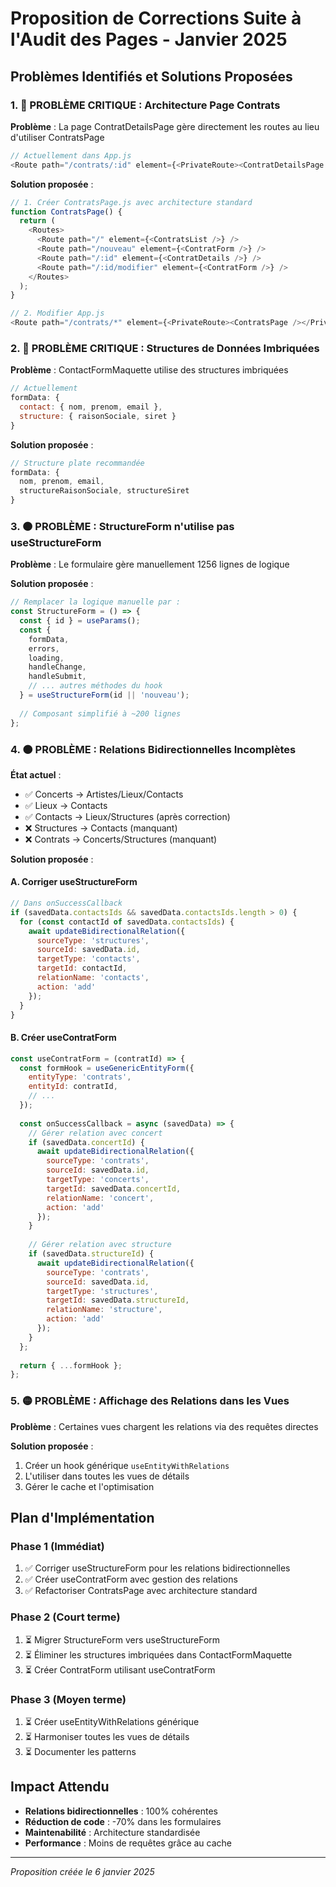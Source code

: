 # Proposition de Corrections Suite à l'Audit des Pages - Janvier 2025

## Problèmes Identifiés et Solutions Proposées

### 1. 🔴 PROBLÈME CRITIQUE : Architecture Page Contrats

**Problème** : La page ContratDetailsPage gère directement les routes au lieu d'utiliser ContratsPage
```javascript
// Actuellement dans App.js
<Route path="/contrats/:id" element={<PrivateRoute><ContratDetailsPage /></PrivateRoute>} />
```

**Solution proposée** :
```javascript
// 1. Créer ContratsPage.js avec architecture standard
function ContratsPage() {
  return (
    <Routes>
      <Route path="/" element={<ContratsList />} />
      <Route path="/nouveau" element={<ContratForm />} />
      <Route path="/:id" element={<ContratDetails />} />
      <Route path="/:id/modifier" element={<ContratForm />} />
    </Routes>
  );
}

// 2. Modifier App.js
<Route path="/contrats/*" element={<PrivateRoute><ContratsPage /></PrivateRoute>} />
```

### 2. 🔴 PROBLÈME CRITIQUE : Structures de Données Imbriquées

**Problème** : ContactFormMaquette utilise des structures imbriquées
```javascript
// Actuellement
formData: {
  contact: { nom, prenom, email },
  structure: { raisonSociale, siret }
}
```

**Solution proposée** :
```javascript
// Structure plate recommandée
formData: {
  nom, prenom, email,
  structureRaisonSociale, structureSiret
}
```

### 3. 🟠 PROBLÈME : StructureForm n'utilise pas useStructureForm

**Problème** : Le formulaire gère manuellement 1256 lignes de logique

**Solution proposée** :
```javascript
// Remplacer la logique manuelle par :
const StructureForm = () => {
  const { id } = useParams();
  const {
    formData,
    errors,
    loading,
    handleChange,
    handleSubmit,
    // ... autres méthodes du hook
  } = useStructureForm(id || 'nouveau');
  
  // Composant simplifié à ~200 lignes
};
```

### 4. 🟠 PROBLÈME : Relations Bidirectionnelles Incomplètes

**État actuel** :
- ✅ Concerts → Artistes/Lieux/Contacts
- ✅ Lieux → Contacts  
- ✅ Contacts → Lieux/Structures (après correction)
- ❌ Structures → Contacts (manquant)
- ❌ Contrats → Concerts/Structures (manquant)

**Solution proposée** :

#### A. Corriger useStructureForm
```javascript
// Dans onSuccessCallback
if (savedData.contactsIds && savedData.contactsIds.length > 0) {
  for (const contactId of savedData.contactsIds) {
    await updateBidirectionalRelation({
      sourceType: 'structures',
      sourceId: savedData.id,
      targetType: 'contacts',
      targetId: contactId,
      relationName: 'contacts',
      action: 'add'
    });
  }
}
```

#### B. Créer useContratForm
```javascript
const useContratForm = (contratId) => {
  const formHook = useGenericEntityForm({
    entityType: 'contrats',
    entityId: contratId,
    // ...
  });
  
  const onSuccessCallback = async (savedData) => {
    // Gérer relation avec concert
    if (savedData.concertId) {
      await updateBidirectionalRelation({
        sourceType: 'contrats',
        sourceId: savedData.id,
        targetType: 'concerts',
        targetId: savedData.concertId,
        relationName: 'concert',
        action: 'add'
      });
    }
    
    // Gérer relation avec structure
    if (savedData.structureId) {
      await updateBidirectionalRelation({
        sourceType: 'contrats',
        sourceId: savedData.id,
        targetType: 'structures',
        targetId: savedData.structureId,
        relationName: 'structure',
        action: 'add'
      });
    }
  };
  
  return { ...formHook };
};
```

### 5. 🟡 PROBLÈME : Affichage des Relations dans les Vues

**Problème** : Certaines vues chargent les relations via des requêtes directes

**Solution proposée** :
1. Créer un hook générique `useEntityWithRelations`
2. L'utiliser dans toutes les vues de détails
3. Gérer le cache et l'optimisation

## Plan d'Implémentation

### Phase 1 (Immédiat)
1. ✅ Corriger useStructureForm pour les relations bidirectionnelles
2. ✅ Créer useContratForm avec gestion des relations
3. ✅ Refactoriser ContratsPage avec architecture standard

### Phase 2 (Court terme)
1. ⏳ Migrer StructureForm vers useStructureForm
2. ⏳ Éliminer les structures imbriquées dans ContactFormMaquette
3. ⏳ Créer ContratForm utilisant useContratForm

### Phase 3 (Moyen terme)
1. ⏳ Créer useEntityWithRelations générique
2. ⏳ Harmoniser toutes les vues de détails
3. ⏳ Documenter les patterns

## Impact Attendu

- **Relations bidirectionnelles** : 100% cohérentes
- **Réduction de code** : -70% dans les formulaires
- **Maintenabilité** : Architecture standardisée
- **Performance** : Moins de requêtes grâce au cache

---
*Proposition créée le 6 janvier 2025*